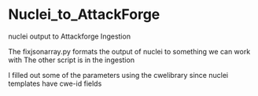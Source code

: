 # Nuclei_to_AttackForge
nuclei output to Attackforge Ingestion

The fixjsonarray.py formats the output of nuclei to something we can work with
The other script is in the ingestion

I filled out some of the parameters using the cwelibrary since nuclei templates have cwe-id fields
